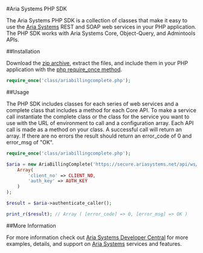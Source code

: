 #Aria Systems PHP SDK

The Aria Systems PHP SDK is a collection of classes that make it easy to use the [Aria Systems](http://www.ariasystems.com/) REST and SOAP web services in your PHP application. The PHP SDK works with Aria Systems Core, Object-Query, and Admintools APIs.

##Installation

Download the [zip archive](https://github.com/richmulhern/php_sdk/archive/master.zip), extract the files, and include them in your PHP application with the [php require_once method](http://php.net/manual/en/function.require-once.php).

```php
require_once('class/ariabillingcomplete.php');
```

##Usage

The PHP SDK includes classes for each series of web services and a complete class that includes a method for each Core API. To make a service call instantiate the complete class or the
class for the service you want to use with the URL of environment to call and a configuration array. Each API call is made as a method on your class. A successful call will return an array.
If there are no errors the result should return an error_code of 0 and error_msg of "OK".

```php
require_once('class/ariabillingcomplete.php');

$aria = new AriaBillingComplete('https://secure.ariasystems.net/api/ws/api_ws_class_dispatcher.php',
    Array(
        'client_no' => CLIENT_NO,
        'auth_key' => AUTH_KEY
    )
);

$result = $aria->authenticate_caller();

print_r($result); // Array ( [error_code] => 0, [error_msg] => OK )
```

##More Information

For more information check out [Aria Systems Developer Central](http://developer.ariasystems.net) for more examples, details, and support on [Aria Systems](http://www.ariasystems.com/) services and features.
